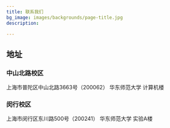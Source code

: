 ```yaml
---
title: 联系我们
bg_image: images/backgrounds/page-title.jpg
description:

---
```

## 地址
### 中山北路校区
上海市普陀区中山北路3663号（200062） 华东师范大学 计算机楼
### 闵行校区
上海市闵行区东川路500号（200241） 华东师范大学 实验A楼
